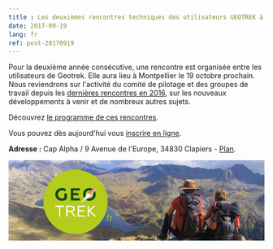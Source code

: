 ```yaml
---
title : Les deuxièmes rencontres techniques des utilisateurs GEOTREK à Montpellier le 19 octobre 2017
date: 2017-09-19
lang: fr
ref: post-20170919
---
```


Pour la deuxième année consécutive, une rencontre est organisée entre les utilisateurs de Geotrek. Elle aura lieu à Montpellier le 19 octobre prochain. Nous reviendrons sur l'activité du comité de pilotage et des groupes de travail depuis les <a target="_blank" href="http://www.ecrins-parcnational.fr/actualite/geotrek-avenement-communaute-utilisateurs">dernières rencontres en 2016</a>, sur les nouveaux développements à venir et de nombreux autres sujets.

Découvrez <a target="_blank" href="http://geotrek.ecrins-parcnational.fr/rencontres/2017/Rencontres-Geotrek-2017-Programme.pdf">le programme de ces rencontres</a>.

Vous pouvez dès aujourd'hui vous <a target="_blank" href="https://framaforms.org/inscription-rencontres-geotrek-2017-1505389947">inscrire en ligne</a>.

**Adresse :** Cap Alpha / 9 Avenue de l'Europe, 34830 Clapiers - <a target="_blank" href="https://www.openstreetmap.org/note/1160912#map=14/43.6564/3.8997">Plan</a>.

<img alt="Geotrek" src="/assets/img/geotrek_bandeau-800.png" style="max-width: 100%"/>
